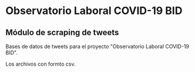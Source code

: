 # Observatorio Laboral COVID-19 BID

## Módulo de scraping de tweets

Bases de datos de tweets para el proyecto "Observatorio Laboral COVID-19 BID".

Los archivos con formto csv.


